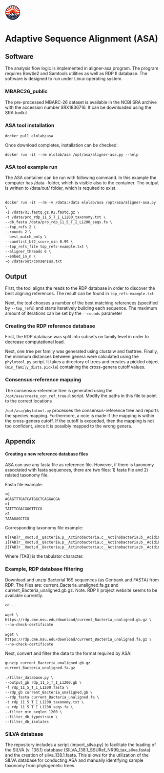
<p align="left"> 
<img src="logo/ASA.png" style="width: 10%; height: 10%"/>
</p>

# Adaptive Sequence Alignment (ASA)

## Software
The analysis flow logic is implemented in aligner-asa program. The program requires Bowtie2 and Samtools utilities as well as RDP II database. The software is designed to run under Linux operating system.  

### MBARC26_public

The pre-processed MBARC-26 dataset is available in the NCBI SRA archive with the accession number SRX1836716. It can be downloaded using the SRA toolkit

### ASA tool installation

```
docker pull elolab/asa
```
Once download completes, installation can be checked:

```
docker run -it --rm elolab/asa /opt/asa/aligner-asa.py --help
```

### ASA tool example run

The ASA container can be run with following command. In this example the computer has /data -folder, which is visible also to the container. The output is written to /data/out/ folder, which is required to exist.

```

docker run -it --rm -v /data:/data elolab/asa /opt/asa/aligner-asa.py \
-i /data/R1.fastq.gz,R2.fastq.gz \
-t /data/pro_rdp_11_5_T_I_L1200_taxonomy.txt \
--db_fasta /data/pro_rdp_11_5_T_I_L1200_seqs.fa \
--top_refs 2 \
--rounds 2 \
--best_match_only \
--candlist_bt2_score_min 0.99 \
--top_refs_file top_refs-example.txt \
--aligner_threads 6 \
--embed_in_n \
-o /data/out/consensus.txt
```

## Output

First, the tool aligns the reads to the RDP database in order to discover the best aligning references. The result can be found in  `top_refs-example.txt`

Next, the tool chooses a number of the best matching references (specified by `--top_refs`) and starts iteratively building each sequence. The maximum amount of iterations can be set by the `--rounds` parameter

### Creating the RDP reference database

First, the RDP database was split into subsets on family level in order to decrease computational load. 

Next, one tree per family was generated using clustalw and fasttree. Finally, the minimum distances between genera were calculated using the `phylotool.py` script. It takes a directory of trees and creates a pickled object (`min_family_dists.pickle`) containing the cross-genera cutoff values.


### Consensus-reference mapping 

The consensus-reference tree is generated using the `/opt/asa/create_con_ref_tree.R` script. Modify the paths in this file to point to the correct locations


`/opt/asa/phylotool.py` processes the consensus-reference tree and reports the species mapping. Furthermore, a note is made if the mapping is within the cross-genera cutoff. If the cutoff is exceeded, then the mapping is not too confident, since it is possibly mapped to the wrong genera.


## Appendix

#### Creating a new reference database files

ASA can use any fasta file as reference file. However, if there is taxonomy associated with fasta sequences, there are two files: 1) fasta file and 2) related taxonomy file.

Fasta file example:
```
>0
AGAGTTTGATCATGGCTCAGGACGA
>1
TATTTCGACGGGTTCCG
>2
TAAAGAGCTCG
```
Corresponding taxonomy file example:
```
0[TAB]r__Root;d__Bacteria;p__Actinobacteria;c__Actinobacteria;b__Acidimicrobidae;o__Acidimicrobiales;u__Acidimicrobineae;f__Acidimicrobiaceae;g__Acidimicrobium;s__Acidimicrobium_ferrooxidans_(T)_ICP
1[TAB]r__Root;d__Bacteria;p__Actinobacteria;c__Actinobacteria;b__Acidimicrobidae;o__Acidimicrobiales;u__Acidimicrobineae;f__Acidimicrobiaceae;g__Ferrimicrobium;s__Ferrimicrobium_acidiphilum_(T)_T23
2[TAB]r__Root;d__Bacteria;p__Actinobacteria;c__Actinobacteria;b__Acidimicrobidae;o__Acidimicrobiales;u__Acidimicrobineae;f__Acidimicrobiaceae;g__Ferrithrix;s__Ferrithrix_thermotolerans_(T)_Y005
```
Where [TAB] is the tabulator character.

### Example, RDP database filtering

Download and unzip Bacterial 16S sequences (as Genbank and FASTA) from RDP. The files are: current_Bacteria_unaligned.fa.gz and current_Bacteria_unaligned.gb.gz. Note. RDP II project website seems to be available currently.

```
cd ..

wget \
https://rdp.cme.msu.edu/download/current_Bacteria_unaligned.gb.gz \
--no-check-certificate

wget \
https://rdp.cme.msu.edu/download/current_Bacteria_unaligned.fa.gz \
--no-check-certificate
```

Next, convert and filter the data to the format required by ASA:

```
gunzip current_Bacteria_unaligned.gb.gz current_Bacteria_unaligned.fa.gz

./filter_database.py \
--output_gb rdp_11_5_T_I_L1200.gb \
-f rdp_11_5_T_I_L1200.fasta \
--rdp_gb current_Bacteria_unaligned.gb \
--rdp_fasta current_Bacteria_unaligned.fa \
-t rdp_11_5_T_I_L1200_taxonomy.txt \
-s rdp_11_5_T_I_L1200_seqs.fa \
--filter_min_seqlen 1200 \
--filter_db_typestrain \
--filter_db_isolates
```
### SILVA database

The repository includes a script (import_silva.py) to facilitate the loading of the SILVA (v. 138.1) database (SILVA_138.1_SSURef_NR99_tax_silva.fasta) and the creation of silva_138.1.fasta. This allows for the utilization of the SILVA database for conducting ASA and manually identifying sample taxonomy from phylogenetic trees.
